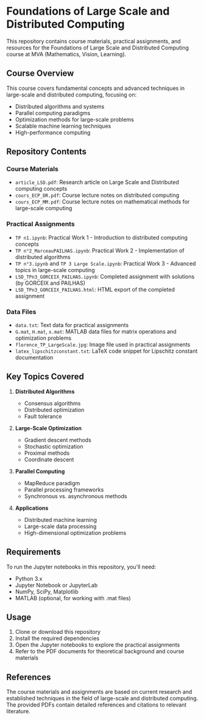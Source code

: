 # Foundations of Large Scale and Distributed Computing

This repository contains course materials, practical assignments, and resources for the Foundations of Large Scale and Distributed Computing course at MVA (Mathematics, Vision, Learning).

## Course Overview

This course covers fundamental concepts and advanced techniques in large-scale and distributed computing, focusing on:

- Distributed algorithms and systems
- Parallel computing paradigms
- Optimization methods for large-scale problems
- Scalable machine learning techniques
- High-performance computing

## Repository Contents

### Course Materials

- `article_LSD.pdf`: Research article on Large Scale and Distributed computing concepts
- `cours_ECP_DR.pdf`: Course lecture notes on distributed computing
- `cours_ECP_MM.pdf`: Course lecture notes on mathematical methods for large-scale computing

### Practical Assignments

- `TP n1.ipynb`: Practical Work 1 - Introduction to distributed computing concepts
- `TP n°2_MarceauPAILHAS.ipynb`: Practical Work 2 - Implementation of distributed algorithms
- `TP n°3.ipynb` and `TP 3 Large Scale.ipynb`: Practical Work 3 - Advanced topics in large-scale computing
- `LSD_TPn3_GORCEIX_PAILHAS.ipynb`: Completed assignment with solutions (by GORCEIX and PAILHAS)
- `LSD_TPn3_GORCEIX_PAILHAS.html`: HTML export of the completed assignment

### Data Files

- `data.txt`: Text data for practical assignments
- `G.mat`, `H.mat`, `x.mat`: MATLAB data files for matrix operations and optimization problems
- `florence_TP_LargeScale.jpg`: Image file used in practical assignments
- `latex_lipschitzconstant.txt`: LaTeX code snippet for Lipschitz constant documentation

## Key Topics Covered

1. **Distributed Algorithms**
   - Consensus algorithms
   - Distributed optimization
   - Fault tolerance

2. **Large-Scale Optimization**
   - Gradient descent methods
   - Stochastic optimization
   - Proximal methods
   - Coordinate descent

3. **Parallel Computing**
   - MapReduce paradigm
   - Parallel processing frameworks
   - Synchronous vs. asynchronous methods

4. **Applications**
   - Distributed machine learning
   - Large-scale data processing
   - High-dimensional optimization problems

## Requirements

To run the Jupyter notebooks in this repository, you'll need:

- Python 3.x
- Jupyter Notebook or JupyterLab
- NumPy, SciPy, Matplotlib
- MATLAB (optional, for working with .mat files)

## Usage

1. Clone or download this repository
2. Install the required dependencies
3. Open the Jupyter notebooks to explore the practical assignments
4. Refer to the PDF documents for theoretical background and course materials

## References

The course materials and assignments are based on current research and established techniques in the field of large-scale and distributed computing. The provided PDFs contain detailed references and citations to relevant literature.
